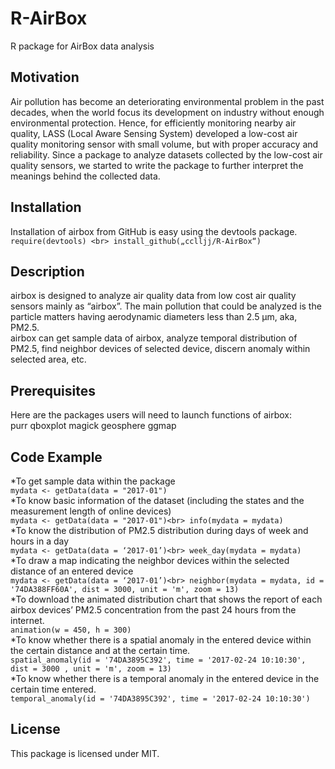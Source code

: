 # R-AirBox
R package for AirBox data analysis

## Motivation

Air pollution has become an deteriorating environmental problem in the past decades, when the world focus its development on industry without enough environmental protection. Hence, for efficiently monitoring nearby air quality, LASS (Local Aware Sensing System) developed a low-cost air quality monitoring sensor with small volume, but with proper accuracy and reliability. Since a package to analyze datasets collected by the low-cost air quality sensors, we started to write the package to further interpret the meanings behind the collected data.

## Installation

Installation of airbox from GitHub is easy using the devtools package. <br>
`require(devtools) <br>
install_github(„cclljj/R-AirBox“)`<br>

## Description

 airbox is designed to analyze air quality data from low cost air quality sensors mainly as “airbox”. The main pollution that could be analyzed is the particle matters having aerodynamic diameters less than 2.5 μm, aka, PM2.5. <br>
airbox can get sample data of airbox, analyze temporal distribution of PM2.5, find neighbor devices of selected device, discern anomaly within selected area, etc. 

## Prerequisites

Here are the packages users will need to launch functions of airbox: <br>
purr qboxplot magick geosphere ggmap<br>

## Code Example

*To get sample data within the package<br>
`mydata <- getData(data = "2017-01")` <br>
*To know basic information of the dataset (including the states and the measurement length of online devices)<br>
`mydata <- getData(data = "2017-01")<br>
info(mydata = mydata)`<br>
*To know the distribution of PM2.5 distribution during days of week and hours in a day<br>
`mydata <- getData(data = ‘2017-01’)<br>
week_day(mydata = mydata)`<br>
*To draw a map indicating the neighbor devices within the selected distance of an entered device<br>
`mydata <- getData(data = ‘2017-01’)<br>
neighbor(mydata = mydata, id = '74DA388FF60A', dist = 3000, unit = 'm', zoom = 13)`<br>
*To download the animated distribution chart that shows the report of each airbox devices’ PM2.5 concentration from the past 24 hours from the internet. <br>
`animation(w = 450, h = 300)`<br>
*To know whether there is a spatial anomaly in the entered device within the certain distance and at the certain time. <br>
`spatial_anomaly(id = '74DA3895C392', time = '2017-02-24 10:10:30', dist = 3000 , unit = 'm', zoom = 13)`<br>
*To know whether there is a temporal anomaly in the entered device in the certain time entered. <br>
`temporal_anomaly(id = '74DA3895C392', time = '2017-02-24 10:10:30')`<br>

## License
This package is licensed under MIT.

